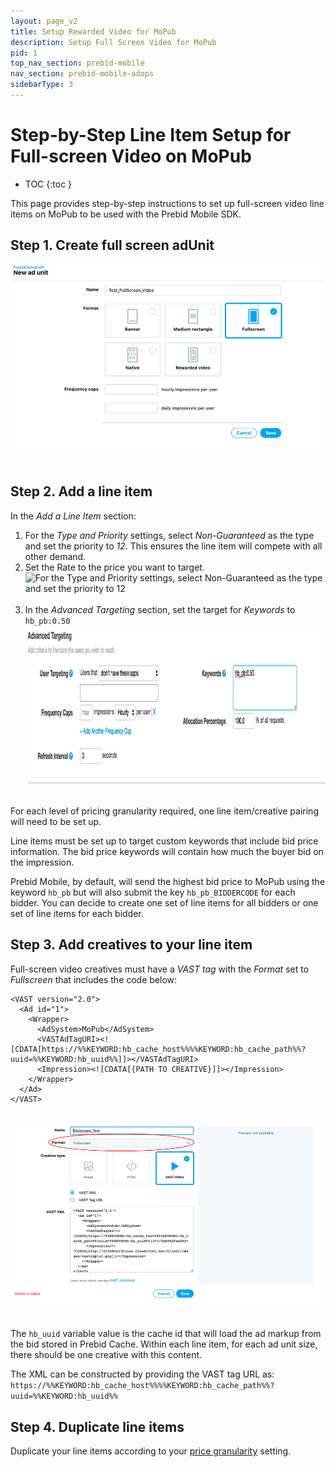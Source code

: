 ```yaml
---
layout: page_v2
title: Setup Rewarded Video for MoPub
description: Setup Full Screen Video for MoPub
pid: 1
top_nav_section: prebid-mobile
nav_section: prebid-mobile-adops
sidebarType: 3
---
```


# Step-by-Step Line Item Setup for Full-screen Video on MoPub

* TOC
{:toc }

This page provides step-by-step instructions to set up full-screen video line items on MoPub to be used with the Prebid Mobile SDK.

## Step 1. Create full screen adUnit  
<img src="/assets/images/ad-ops/mopub/full/mopub-lineitem-full-adunit.png" alt="Under New ad unit, select Fullscreen.">&nbsp;&nbsp;

## Step 2. Add a line item  
In the *Add a Line Item* section:
1.  For the *Type and Priority* settings, select *Non-Guaranteed* as the type and set the priority to *12*. This ensures the line item will compete with all other demand.  
2. Set the Rate to the price you want to target.&nbsp;  
<img src="/assets/images/ad-ops/mopub/rewarded/mopub-lineitem-rewarded.png" width="1000" height="544" alt="For the Type and Priority settings, select Non-Guaranteed as the type and set the priority to 12">&nbsp;&nbsp;
3. In the *Advanced Targeting* section, set the target for *Keywords* to `hb_pb:0.50`&nbsp;
<img src="/assets/images/ad-ops/mopub/rewarded/mopub-lineitem-advanced.png" width="1000" height="254" alt="In the Advanced Targeting section, set the target for Keywords to hb_pb:0.50">&nbsp;&nbsp;  

For each level of pricing granularity required, one line item/creative pairing will need to be set up.

Line items must be set up to target custom keywords that include bid price information. The bid price keywords will contain how much the buyer bid on the impression.

Prebid Mobile, by default, will send the highest bid price to MoPub using the keyword `hb_pb` but will also submit the key `hb_pb_BIDDERCODE` for each bidder. You can decide to create one set of line items for all bidders or one set of line items for each bidder.

## Step 3. Add creatives to your line item  
Full-screen video creatives must have a *VAST tag* with the *Format* set to *Fullscreen* that includes the code below:  
```
<VAST version="2.0">
  <Ad id="1">
    <Wrapper>
      <AdSystem>MoPub</AdSystem>
      <VASTAdTagURI><![CDATA[https://%%KEYWORD:hb_cache_host%%%%KEYWORD:hb_cache_path%%?uuid=%%KEYWORD:hb_uuid%%]]></VASTAdTagURI>
      <Impression><![CDATA[{PATH TO CREATIVE}]]></Impression>
    </Wrapper>
  </Ad>
</VAST>
```
<br>    
<img src="/assets/images/ad-ops/mopub/full/mopub_lineitem_full_vasttag.png" alt="MoPub VAST tag code">&nbsp;&nbsp;

The `hb_uuid` variable value is the cache id that will load the ad markup from the bid stored in Prebid Cache. Within each line item, for each ad unit size, there should be one creative with this content.

The XML can be constructed by providing the VAST tag URL as:
`https://%%KEYWORD:hb_cache_host%%%%KEYWORD:hb_cache_path%%?uuid=%%KEYWORD:hb_uuid%%`

## Step 4. Duplicate line items  
Duplicate your line items according to your [price granularity](/prebid-mobile/adops-price-granularity.html) setting.
